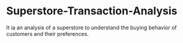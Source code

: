 # Superstore-Transaction-Analysis
It ia an analysis of a superstore to understand the buying behavior of customers and their preferences.
